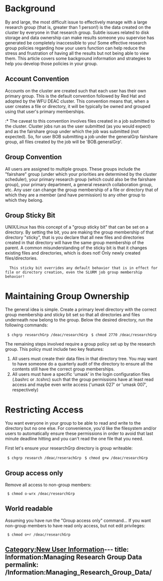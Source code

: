# Background

By and large, the most difficult issue to effectively manage with a
large research group (that is, greater than 1 person\!) is the data
created on the cluster by everyone in that research group. Subtle issues
related to disk storage and data ownership can make results someone you
supervise has generated be completely inaccessible to you\! Some
effective research group policies regarding how your users function can
help reduce the stress and frustration of having all the results but not
being able to view them. This article covers some background information
and strategies to help you develop those policies in your group.

## Account Convention

Accounts on the cluster are created such that each user has their own
primary group. This is the default convention followed by Red Hat and
adopted by the WFU DEAC cluster. This convention means that, when a user
creates a file or directory, it will be typically be owned and grouped
using that user's primary memberships.

:\* The caveat to this convention involves files created in a job
submitted to the cluster. Cluster jobs run as the user submitted (as you
would expect) and as the fairshare group under which the job was
submitted (not expected). So, for user BOB submitting a job under the
generalGrp fairshare group, all files created by the job will be
'BOB.generalGrp'.

## Group Convention

All users are assigned to multiple groups. These groups include the
"fairshare" group (under which your priorities are determined by the
cluster scheduler), your primary research group (which could also be the
fairshare group), your primary department, a general research
collaboration group, etc. Any user can change the group membership of a
file or directory that of which they are a member (and have permission)
to any other group to which they belong.

## Group Sticky Bit

UNIX/Linux has this concept of a "group sticky bit" that can be set on a
directory. By setting the bit, you are making the group membership of
that directory "sticky", that is you declare that all new files and
directories created in that directory will have the same group
membership of the parent. A common misunderstanding of the sticky bit is
that it changes existing files and directories, which is does not\! Only
newly created
files/directories.

`   This sticky bit overrides any default behavior that is in effect for `
`   file or directory creation, even the SLURM job group membership behavior!`

# Maintaining Group Ownership

The general idea is simple. Create a primary level directory with the
correct group membership and sticky bit set so that all directories and
files underneath now belong to the group. Below the desired directory,
run the following commands:

` $ chgrp researchGrp /deac/researchGrp`
` $ chmod 2770 /deac/researchGrp`

The remaining steps involved require a group policy set up by the
research group. This policy must include two key features:

1.  All users must create their data files in that directory tree. You
    may want to have someone do a quarterly audit of the directory to
    ensure all the contents still have the correct group memberships.
2.  All users must have a specific 'umask' in the login configuration
    files (.bashrc or .tcshrc) such that the group permissions have at
    least read access and maybe even write access ('umask 027' or 'umask
    007', respectively)

# Restricting Access

You want everyone in your group to be able to read and write to the
directory but no one else. For convenience, you'd like the filesystem
and/or users to automatically ensure these permissions in order to avoid
that last minute deadline hitting and you can't read the one file that
you need.

First let's ensure your researchGrp directory is group writeable:

` $ chgrp research /deac/reserachGrp`
` $ chmod g+w /deac/researchGrp`

## Group access only

Remove all access to non-group members:

` $ chmod o-wrx /deac/researchGrp`

## World readable

Assuming you have run the "Group access only" command... If you want
non-group members to have read only access, but not edit privileges:

` $ chmod o+r /deac/researchGrp`

[Category:New User
Information](Category:New_User_Information "wikilink")---
title: Information:Managing Research Group Data
permalink: /Information:Managing_Research_Group_Data/
---

